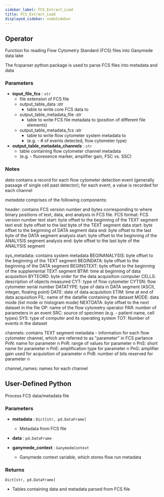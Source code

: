```yaml
---
sidebar_label: FCS_Extract_Load
title: FCS_Extract_Load
displayed_sidebar: nodeSidebar
---
```


## Operator
Function for reading Flow Cytometry Standard (FCS) files into Ganymede data lake

The fcsparser python package is used to parse FCS files into metadata and data


### Parameters
- **input_file_fcs** : `str`
    - file extension of FCS file
  - output_table_data :str
    - table to write core FCS data to
  - output_table_metadata_file :str
    - table to write FCS file metadata to (position of different file elements)
  - output_table_metadata_fcs :str
    - table to write flow cytometer system metadata to
    - (e.g. - # of events detected, flow cytometer type)
- **output_table_metadata_channels** : `str`
    - table containing flow cytometer channel metadata
    - (e.g. - fluoresence marker, amplifier gain, FSC vs. SSC)


### Notes
*data* contains a record for each flow cytometer detection event
(generally passage of single cell past detector); for each event, a value is recorded for
each channel

*metadata* comprises of the following components:

header: contains FCS version number and bytes corresponding to where binary positions of text, data, and analysis in FCS file.
FCS format: FCS version number
text start: byte offset to the beginning of the TEXT segment
text end: byte offset to the last byte of the TEXT segment
data start: byte offset to the beginning of DATA segment
data end: byte offset to the last byte of the DATA segment
analysis start: byte offset to the beginning of the ANALYSIS segment
analysis end: byte offset to the last byte of the ANALYSIS segment

sys_metadata: contains system metadata
BEGINANALYSIS: byte offset to the beginning of the TEXT segment
BEGINDATA: byte offset to the beginning of the DATA segment
BEGINSTEXT: byte offset to the beginning of the supplemental TEXT segment
BTIM: time at beginning of data acquisition
BYTEORD: byte order for the data acquisition computer
CELLS: description of objects measured
CYT: type of flow cytometer
CYTSN: flow cytometer serial number
DATATYPE: type of data in DATA segment (ASCII, integer, floating point)
DATE: date of data acquisition
ETIM: time at end of data acquisition
FIL: name of the datafile containing the dataset
MODE: data mode (list mode or histogram mode)
NEXTDATA: byte offset to the next dataset in the file
OP: name of the flow cytometry operator
PAR: number of parameters in an event
SRC: source of specimen (e.g. - patient name, cell types)
SYS: type of computer and its operating system
TOT: Number of events in the dataset

channels: contains TEXT segment metadata - information for each flow cytometer channel, which are referred to as "parameter" in FCS parlance
PnN: name for parameter n
PnR: range of values for parameter n
PnS: short name for parameter n
PnE: amplification type for parameter n
PnG: amplifier gain used for acquisition of parameter n
PnB: number of bits reserved for parameter n

channel_names: names for each channel
## User-Defined Python
Process FCS data/metadata file


### Parameters
- **metadata** : `Dict[str, pd.DataFrame]`
    - Metadata from FCS file
- **data** : `pd.DataFrame`

- **ganymede_context** : `GanymedeContext`
    - Ganymede context variable, which stores flow run metadata


### Returns
`Dict[str, pd.DataFrame]`
  - Tables containing data and metadata parsed from FCS file